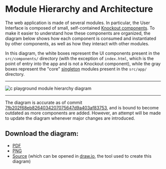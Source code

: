 # Module Hierarchy and Architecture

The web application is made of several modules. In particular, the User Interface is composed of small,
self-contained [Knockout components](http://knockoutjs.com/documentation/component-overview.html).
To make it easier to understand how these components are organized,
the diagram below shows how each component is consumed and instantiated by other components,
as well as how they interact with other modules.

In this diagram, the white boxes represent the UI components present in the `src/components/` directory
(with the exception of `index.html`, which is the point of entry into the app and is not a Knockout component),
while the gray boxes represent the "core" [singleton](https://en.wikipedia.org/wiki/Singleton_pattern) modules present in the `src/app/` directory.

***

![c playground module hierarchy diagram](/docs/c_playground/module_hierarchy.png)

***

The diagram is accurate as of commit [7fb202f68eb8264034207075647d9a403af83753](https://github.com/cs-education/sysbuild/commit/7fb202f68eb8264034207075647d9a403af83753),
and is bound to become outdated as more components are added. However, an attempt will be made to update the diagram whenever major changes are introduced.


## Download the diagram:

* [PDF](/docs/c_playground/module_hierarchy.pdf)
* [PNG](/docs/c_playground/module_hierarchy.png)
* [Source](/docs/c_playground/module_hierarchy.xml) (which can be opened in [draw.io](https://www.draw.io/), the tool used to create this diagram)
